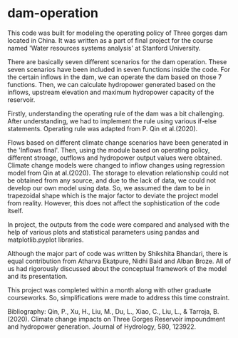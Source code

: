 # dam-operation
This code was built for modeling the operating policy of Three gorges dam located in China. It was written as a part of final project for the course named 'Water resources systems analysis' at Stanford University.

There are basically seven different scenarios for the dam operation. These seven scenarios have been included in seven functions inside the code. For the certain inflows in the dam, we can operate the dam based on those 7 functions. Then, we can calculate hydropower generated based on the inflows, upstream elevation and maximum hydropower capacity of the reservoir. 

Firstly, understanding the operating rule of the dam was a bit challenging. After understanding, we had to implement the rule using various if-else statements. Operating rule was adapted from P. Qin et al.(2020). 

Flows based on different climate change scenarios have been generated in the 'Inflows final'. Then, using the module based on operating policy, different stroage, outflows and hydropower output values were obtained. Climate change models were changed to inflow changes using regression model from Qin at al.(2020). The storage to elevation relationship could not be obtained from any source, and due to the lack of data, we could not develop our own model using data. So, we assumed the dam to be in trapezoidal shape which is the major factor to deviate the project model from reality. However, this does not affect the sophistication of the code itself.

In project, the outputs from the code were compared and analysed with the help of various plots and statistical parameters using pandas and matplotlib.pyplot libraries.

Although the major part of code was written by Shikshita Bhandari, there is equal contribution from Atharva Ekatpure, Nidhi Baid and Alban Broze. All of us had rigorously discussed about the conceptual framework of the model and its presentation.

This project was completed within a month along with other graduate courseworks. So, simplifications were made to address this time constraint.


Bibliography:
Qin, P., Xu, H., Liu, M., Du, L., Xiao, C., Liu, L., & Tarroja, B. (2020). Climate change impacts on Three Gorges Reservoir impoundment and hydropower generation. Journal of Hydrology, 580, 123922.
